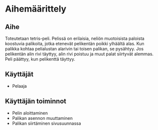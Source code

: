 # Aihemäärittely

## Aihe

Toteutetaan tetris-peli. Pelissä on erilaisia, neliön muotoisista paloista koostuvia palikoita, jotka etenevät pelikentän poikki ylhäältä alas. Kun palikka kohtaa pelialustan alarivin tai toisen palikan, se pysähtyy. Jos pelikentän alin rivi täyttyy, alin rivi poistuu ja muut palat siirtyvät alemmas. Peli päättyy, kun pelikenttä täyttyy.

## Käyttäjät

* Pelaaja

## Käyttäjän toiminnot

* Pelin aloittaminen
* Palikan asennon muuttaminen
* Palikan siirtäminen sivusuunnassa
